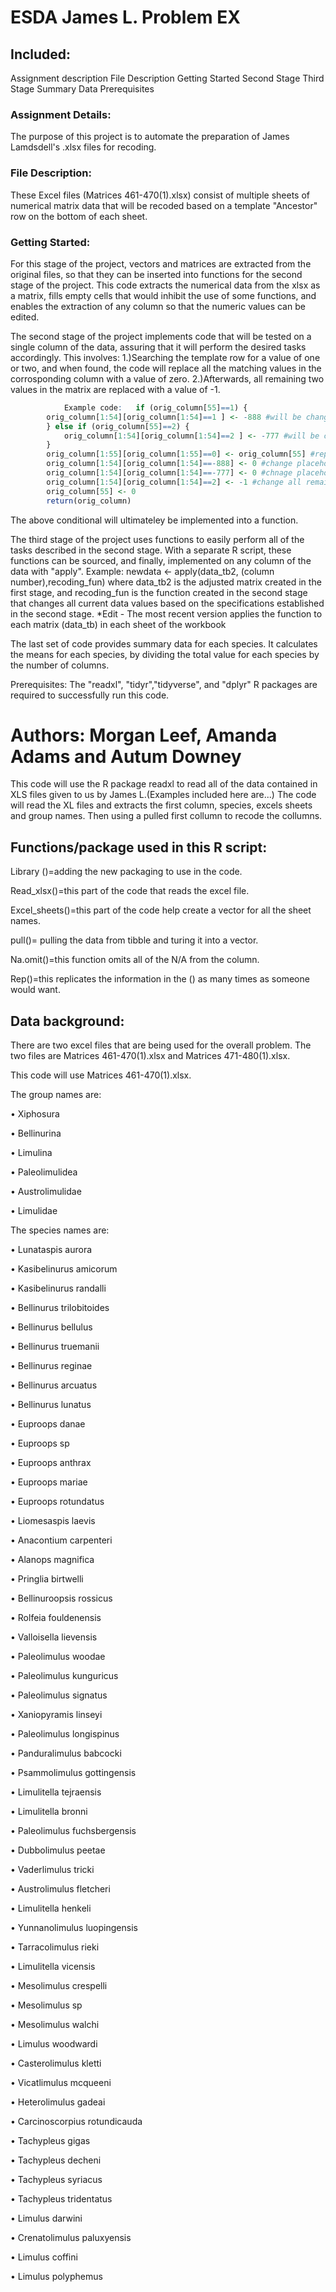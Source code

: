 # ESDA James L. Problem EX

## Included:

  Assignment description
  File Description
  Getting Started
    Second Stage
	Third Stage
	Summary Data
    Prerequisites

### Assignment Details:

The purpose of this project is to automate the preparation of James Lamdsdell's .xlsx files for recoding.

### File Description:

These Excel files (Matrices 461-470(1).xlsx) consist of multiple sheets of numerical matrix data that will be recoded based on a template "Ancestor" row on the bottom of each sheet.

### Getting Started:

  For this stage of the project, vectors and matrices are extracted from the original files, so that they can be inserted into functions for the second stage of the project. 
  This code extracts the numerical data from the xlsx as a matrix, fills empty cells that would inhibit the use of some functions, and enables the extraction of any column so that the numeric values can be edited. 

  The second stage of the project implements code that will be tested on a single column of the data, assuring that it will perform the desired tasks accordingly. This involves:
  1.)Searching the template row for a value of one or two, and when found, the code will replace all the matching values in the corrosponding column with a value of zero.
  2.)Afterwards, all remaining two values in the matrix are replaced with a value of -1.
			
```R 
			Example code: 	if (orig_column[55]==1) {
		orig_column[1:54][orig_column[1:54]==1 ] <- -888 #will be changed to 0
		} else if (orig_column[55]==2) {
			orig_column[1:54][orig_column[1:54]==2 ] <- -777 #will be changed to 0
		}
		orig_column[1:55][orig_column[1:55]==0] <- orig_column[55] #replace all 0s with value in last row (ancestor)
		orig_column[1:54][orig_column[1:54]==-888] <- 0 #change placeholder value to 0
		orig_column[1:54][orig_column[1:54]==-777] <- 0 #chnage placeholer value to 0
		orig_column[1:54][orig_column[1:54]==2] <- -1 #change all remaining 2's to -1
		orig_column[55] <- 0
		return(orig_column) 
```
		
		
The above conditional will ultimateley be implemented into a function.
  
  The third stage of the project uses functions to easily perform all of the tasks described in the second stage. With a separate R script, these functions can be sourced, and finally, implemented on any column of 
  the data with "apply". Example: newdata <- apply(data_tb2, (column number),recoding_fun) where data_tb2 is the adjusted matrix created in the first stage, and recoding_fun is the function created in the second stage that changes all
  current data values based on the specifications established in the second stage.
  *Edit - The most recent version applies the function to each matrix (data_tb) in each sheet of the workbook
  
  The last set of code provides summary data for each species. It calculates the means for each species, by dividing the total value for each species by the number of columns.
  
  Prerequisites:
    The "readxl", "tidyr","tidyverse", and "dplyr" R packages are required to successfully run this code.	

Authors:
Morgan Leef,
Amanda Adams and 
Autum Downey
=======
This code will use the R package readxl to read all of the data contained in XLS files given to us by James L.(Examples included here are...) The code will read the XL files and extracts the first column, species, excels sheets and group names. Then using a pulled first collumn to recode the collumns.  






## Functions/package used in this R script:


Library ()=adding the new packaging to use in the code.

Read_xlsx()=this part of the code that reads the excel file. 

Excel_sheets()=this part of the code help create a vector for all the sheet names. 

pull()= pulling the data from tibble and turing it into a vector.

Na.omit()=this function omits all of the N/A from the column. 

Rep()=this replicates the information in the () as many times as someone would want.

    





## Data background:

There are two excel files that are being used for the overall problem. The two files are Matrices 461-470(1).xlsx and Matrices 471-480(1).xlsx. 

This code will use Matrices 461-470(1).xlsx. 

The group names are:

•	Xiphosura

•	Bellinurina

•	Limulina

•	Paleolimulidea

•	Austrolimulidae

•	Limulidae


The species names are:

•	Lunataspis aurora

•	Kasibelinurus amicorum

•	Kasibelinurus randalli

•	Bellinurus trilobitoides

•	Bellinurus bellulus

•	Bellinurus truemanii

•	Bellinurus reginae

•	Bellinurus arcuatus

•	Bellinurus lunatus

•	Euproops danae

•	Euproops sp

•	Euproops anthrax

•	Euproops mariae

•	Euproops rotundatus

•	Liomesaspis laevis

•	Anacontium carpenteri

•	Alanops magnifica

•	Pringlia birtwelli

•	Bellinuroopsis rossicus

•	Rolfeia fouldenensis

•	Valloisella lievensis

•	Paleolimulus woodae

•	Paleolimulus kunguricus

•	Paleolimulus signatus

•	Xaniopyramis linseyi

•	Paleolimulus longispinus

•	Panduralimulus babcocki

•	Psammolimulus gottingensis

•	Limulitella tejraensis

•	Limulitella bronni

•	Paleolimulus fuchsbergensis

•	Dubbolimulus peetae

•	Vaderlimulus tricki

•	Austrolimulus fletcheri

•	Limulitella henkeli

•	Yunnanolimulus luopingensis

•	Tarracolimulus rieki

•	Limulitella vicensis

•	Mesolimulus crespelli

•	Mesolimulus sp

•	Mesolimulus walchi

•	Limulus woodwardi

•	Casterolimulus kletti

•	Vicatlimulus mcqueeni

•	Heterolimulus gadeai

•	Carcinoscorpius rotundicauda

•	Tachypleus gigas

•	Tachypleus decheni

•	Tachypleus syriacus

•	Tachypleus tridentatus

•	Limulus darwini

•	Crenatolimulus paluxyensis

•	Limulus coffini

•	Limulus polyphemus
